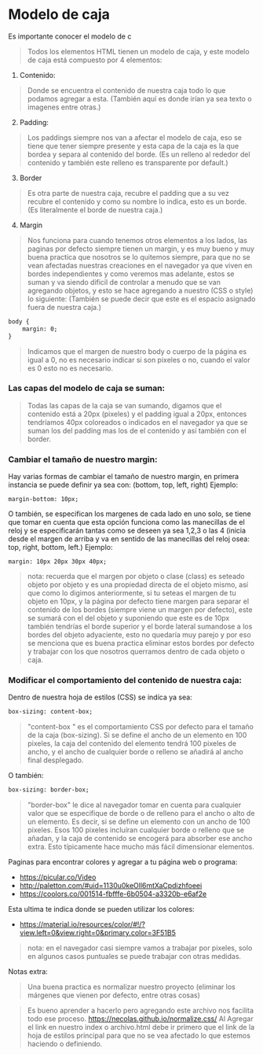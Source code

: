 # Modelo de caja
Es importante conocer el modelo de c

> Todos los elementos HTML tienen un modelo de caja, y este modelo de caja está compuesto por 4 elementos: 

1. Contenido: 
> Donde se encuentra el contenido  de nuestra caja todo lo que podamos agregar a esta. (También aquí es donde irían ya sea texto o imagenes entre otras.)
2. Padding: 
> Los paddings siempre nos van a afectar el modelo de caja, eso se tiene que tener siempre presente y esta capa de la caja es la que bordea y separa al contenido del borde.  (Es un relleno al rededor del contenido y también este relleno es transparente por default.)
3. Border
> Es otra parte de nuestra caja, recubre el padding que a su vez recubre el contenido y como su nombre lo indica, esto es un borde. (Es literalmente el borde de nuestra caja.)

4. Margin
> Nos funciona para cuando tenemos otros elementos a los lados, las paginas por defecto siempre tienen un margin, y es muy bueno y muy buena practica que nosotros se lo quitemos siempre, para que no se vean afectadas nuestras creaciones en el navegador ya que viven en bordes independientes y como veremos mas adelante, estos se suman y va siendo dificil de controlar a menudo que se van agregando objetos, y esto se hace agregando a nuestro (CSS o style) lo siguiente: (También se puede decir que este es el espacio asignado fuera de nuestra caja.)

```html
body {
	margin: 0;
}
```
>Indicamos que el margen de nuestro body o cuerpo de la página es igual a 0, no es necesario indicar si son pixeles o no, cuando el valor es 0 esto no es necesario.
### Las capas del modelo de caja se suman:
> Todas las capas de la caja se van sumando, digamos que el contenido está a 20px (pixeles) y el padding igual a 20px, entonces tendríamos 40px coloreados o indicados en el navegador ya que se suman los del padding mas los de el contenido y así también con el border.

### Cambiar el tamaño de nuestro margin:
Hay varias formas de cambiar el tamaño de nuestro margin, en primera instancia se puede definir ya sea con: (bottom, top, left, right)
Ejemplo:
```
margin-bottom: 10px;
```

O también, se especifican los margenes de cada lado en uno solo, se tiene que tomar en cuenta que esta opción funciona como las manecillas de el reloj y se especificarán tantas como se deseen ya sea 1,2,3 o las 4 (inicia desde el margen de arriba  y va en sentido de las manecillas del reloj osea: top, right, bottom, left.)
Ejemplo:
```
margin: 10px 20px 30px 40px;
```
>nota: recuerda que el margen por objeto o clase (class) es seteado objeto por objeto y es una propiedad directa de el objeto mismo, así que como lo digimos anteriormente, si tu seteas el margen de tu objeto en 10px, y la página por defecto tiene margen para separar el contenido de los bordes (siempre viene un margen por defecto), este se sumará con el del objeto y suponiendo que este es de 10px también tendrías el borde superior y el borde lateral sumandose a los bordes del objeto adyaciente, esto no quedaría muy parejo y por eso se menciona que es buena practica eliminar estos bordes por defecto y trabajar con los que nosotros querramos dentro de cada objeto o caja.

### Modificar el comportamiento del contenido de nuestra caja:
Dentro de nuestra hoja de estilos (CSS) se indíca ya sea:
```html
box-sizing: content-box;
```
> "content-box " es el comportamiento CSS por defecto para el tamaño de la caja (box-sizing). Si se define el ancho de un elemento en 100 pixeles, la caja del contenido del elemento tendrá 100 pixeles de ancho, y el ancho de cualquier borde o relleno se añadirá al ancho final desplegado.

O también:
```html
box-sizing: border-box; 
```
> "border-box" le dice al navegador tomar en cuenta para cualquier valor que se especifique de borde o de relleno para el ancho o alto de un elemento. Es decir, si se define un elemento con un ancho de 100 pixeles. Esos 100 pixeles incluíran cualquier borde o relleno que se añadan, y la caja de contenido se encogerá para absorber ese ancho extra. Esto típicamente hace mucho más fácil dimensionar elementos.

Paginas para encontrar colores y agregar a tu página web o programa:
* https://picular.co/Video
* http://paletton.com/#uid=1130u0keOll6mtXaCpdizhfoeei
* https://coolors.co/001514-fbfffe-6b0504-a3320b-e6af2e

Esta ultima te indica donde se pueden utilizar los colores:
* https://material.io/resources/color/#!/?view.left=0&view.right=0&primary.color=3F51B5

>nota: en el navegador casi siempre vamos a trabajar por pixeles, solo en algunos casos puntuales se puede trabajar con otras medidas.

Notas extra:

>Una buena practica es normalizar nuestro proyecto (eliminar los márgenes que vienen por defecto, entre otras cosas)

>Es bueno aprender a hacerlo pero agregando este archivo nos facilita todo ese proceso.
https://necolas.github.io/normalize.css/
Al Agregar el link en nuestro index o archivo.html debe ir primero que el link de la hoja de estilos principal para que no se vea afectado lo que estemos haciendo o definiendo.